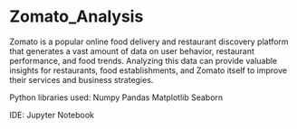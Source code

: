 # Zomato_Analysis
Zomato is a popular online food delivery and restaurant discovery platform that generates a vast amount of data on user behavior, restaurant performance, and food trends. Analyzing this data can provide valuable insights for restaurants, food establishments, and Zomato itself to improve their services and business strategies.

Python libraries used:
Numpy
Pandas
Matplotlib
Seaborn

IDE: Jupyter Notebook
